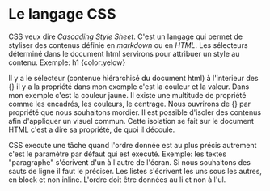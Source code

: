 # Le langage CSS

CSS veux dire *Cascading Style Sheet*. C'est un langage qui permet de styliser des contenus définie en _markdown_ ou en _HTML_. Les sélecteurs déterminé dans le document html servirons pour attribuer un style au contenu. Exemple: h1 {color:yelow}

Il y a le sélecteur (contenue hiérarchisé du document html) à l'interieur des {} il y a la propriété dans mon exemple c'est la couleur et la valeur. Dans mon exemple c'est la couleur jaune. 
Il existe une multitude de propriété comme les encadrés, les couleurs, le centrage. 
Nous ouvrirons de {} par propriété que nous souhaitons mordier. Il est possible d'isoler des contenus afin d'appliquer un visuel commun. Cette isolation se fait sur le document HTML c'est a dire sa propriété, de quoi il découle. 

CSS execute une tâche quand l'ordre donnée est au plus précis autrement c'est le paramètre par défaut qui est executé. 
Exemple: les textes "paragraphe" s'écrivent d'un à l'autre de l'écran. Si nous souhaitons des sauts de ligne il faut le préciser.
Les listes s'écrivent les uns sous les autres, en block et non inline. L'ordre doit être données au li et non à l'ul. 
